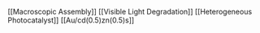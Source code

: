 [[Macroscopic Assembly]]
[[Visible Light Degradation]]
[[Heterogeneous Photocatalyst]]
[[Au/cd(0.5)zn(0.5)s]]
